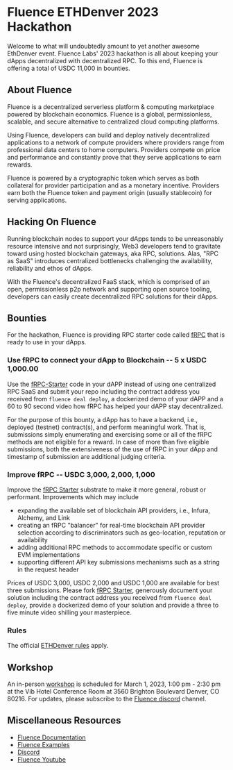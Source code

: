# Fluence ETHDenver 2023 Hackathon

Welcome to what will undoubtedly amount  to yet another awesome EthDenver event. Fluence Labs' 2023 hackathon is all about keeping your dApps decentralized with decentralized RPC. To this end, Fluence is offering a total of USDC 11,000 in bounties.

## About Fluence

Fluence is a decentralized serverless platform & computing marketplace powered by blockchain economics. Fluence is a global, permissionless, scalable, and secure alternative to centralized cloud computing platforms.

Using Fluence, developers can build and deploy natively decentralized applications to a network of compute providers where providers range from professional data centers to home computers. Providers compete on price and performance and constantly prove that they serve applications to earn rewards.

Fluence is powered by a cryptographic token which serves as both collateral for provider participation and as a monetary incentive. Providers earn both the Fluence token and payment origin (usually stablecoin) for serving applications.

## Hacking On Fluence

Running blockchain nodes to support your dApps tends to be unreasonably resource intensive and not surprisingly, Web3 developers tend to gravitate toward using hosted blockchain gateways, aka RPC, solutions. Alas, "RPC as SaaS" introduces centralized bottlenecks challenging the availability, reliability and ethos of dApps.

With the Fluence's decentralized FaaS stack, which is comprised of an open, permissionless p2p network and supporting open source tooling, developers can easily create decentralized RPC solutions for their dApps.

## Bounties

For the hackathon, Fluence is providing RPC starter code called [fRPC](https://github.com/fluencelabs/frpc-substrate) that is ready to use in your dApps.

### Use fRPC to connect your dApp to Blockchain -- 5 x USDC 1,000.00

Use the [fRPC-Starter](https://github.com/fluencelabs/fRPC-Substrate) code in your dAPP instead of using one centralized RPC SaaS and submit your repo including the contract address you received from `fluence deal deploy`, a dockerized demo of your dAPP and a 60 to 90 second video how fRPC has helped your dAPP stay decentralized.


For the purpose of this bounty, a dApp has to have a backend, i.e., deployed (testnet) contract(s), and perform meaningful work. That is, submissions simply enumerating and exercising some or all of the fRPC methods are not eligible for a reward. In case of more than five eligible submissions, both the extensiveness of the use of fRPC in your dApp and timestamp of submission are additional judging criteria.

### Improve fRPC -- USDC 3,000, 2,000, 1,000

Improve the [fRPC Starter](https://github.com/fluencelabs/frpc-substrate) substrate to make it more general, robust or performant. Improvements which may include

* expanding the available set of blockchain API providers, i.e., Infura, Alchemy, and Link
* creating an fRPC "balancer" for real-time blockchain API provider selection according to discriminators such as geo-location, reputation or availability
* adding additional RPC methods to accommodate specific or custom EVM implementations
* supporting different API key submissions mechanisms such as a string in the request header 

Prices of USDC 3,000, USDC 2,000 and USDC 1,000 are available for best three submissions. Please fork [fRPC Starter](https://github.com/fluencelabs/frpc-substrate), generously document your solution including the contract address you received from `fluence deal deploy`, provide a dockerized demo of your solution and provide a three to five minute video shilling your masterpiece.    


### Rules

The official [ETHDenver rules](https://www.ethdenver.com/) apply.

## Workshop

An in-person [workshop](./Workshop/) is scheduled for March 1, 2023, 1:00 pm - 2:30 pm at the Vib Hotel Conference Room at 3560 Brighton Boulevard Denver, CO 80216. For updates, please subscribe to the [Fluence discord](https://fluence.chat) channel.

## Miscellaneous Resources

* [Fluence Documentation](https://doc.fluence.dev)
* [Fluence Examples](TBD)
* [Discord](https://fluence.chat)
* [Fluence Youtube](https://www.youtube.com/channel/UC3b5eFyKRFlEMwSJ1BTjpbw)
